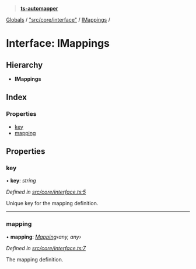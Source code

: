> **[ts-automapper](../README.md)**

[Globals](../globals.md) / ["src/core/interface"](../modules/_src_core_interface_.md) / [IMappings](_src_core_interface_.imappings.md) /

# Interface: IMappings

## Hierarchy

* **IMappings**

## Index

### Properties

* [key](_src_core_interface_.imappings.md#key)
* [mapping](_src_core_interface_.imappings.md#mapping)

## Properties

###  key

• **key**: *string*

*Defined in [src/core/interface.ts:5](https://github.com/MADEiN83/ts-automapper/blob/bac2dd4/src/core/interface.ts#L5)*

Unique key for the mapping definition.

___

###  mapping

• **mapping**: *[Mapping](../classes/_src_core_mapping_.mapping.md)‹*any*, *any*›*

*Defined in [src/core/interface.ts:7](https://github.com/MADEiN83/ts-automapper/blob/bac2dd4/src/core/interface.ts#L7)*

The mapping definition.